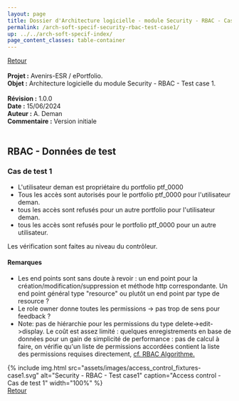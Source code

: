 ```yaml
---
layout: page
title: Dossier d'Architecture logicielle - module Security - RBAC - Cas de test 1
permalink: /arch-soft-specif-security-rbac-test-case1/
up: ../../arch-soft-specif-index/
page_content_classes: table-container
---
```

[Retour](arch-soft-specif-security.markdown)<br/>
<br/>
**Projet :** Avenirs-ESR / ePortfolio. <br/>
**Objet :** Architecture logicielle du module Security - RBAC - Test case 1.<br/>
<br/>
**Révision :** 1.0.0<br/>
**Date :** 15/06/2024<br/>
**Auteur :** A. Deman<br/>
**Commentaire :** Version initiale<br/>
<br/>

## RBAC - Données de test

### Cas de test 1

- L'utilisateur deman est propriétaire du portfolio ptf_0000
- Tous les accès sont autorisés pour le portfolio ptf_0000 pour l'utilisateur deman.
- tous les accès sont refusés pour un autre portfolio pour l'utilisateur deman.
- tous les accès sont refusés pour le portfolio ptf_0000 pour un autre utilisateur.

Les vérification sont faites au niveau du contrôleur.

#### Remarques 
- Les end points sont sans doute à revoir : un end point pour la création/modification/suppression et méthode http correspondante. Un end point général type "resource" ou plutôt un end point par type de resource ? 
- Le role owner donne toutes les permissions -> pas trop de sens pour feedback ?
- Note: pas de hiérarchie pour les permissions du type delete->edit->display. Le coût est assez limité : quelques enregistrements en base de données pour un gain de simplicité de performance : pas de calcul à faire, on vérifie qu'un liste de permissions accordées contient la liste des permissions requises directement, [cf. RBAC Algorithme.](https://avenirs-esr.github.io/dev-doc/arch-soft-specif-security-rbac/#rbac---algorithme)



{% include img.html
        src="assets/images/access_control_fixtures-case1.svg"
        alt="Security - RBAC - Test case1"
        caption="Access control - Cas de test 1"
        width="100%"
%}
<br/>[Retour](arch-soft-specif-security.markdown)

